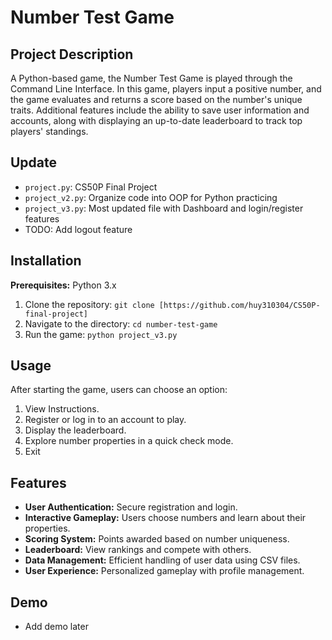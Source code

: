 # Number Test Game

## Project Description
A Python-based game, the Number Test Game is played through the Command Line Interface. In this game, players input a positive number, and the game evaluates and returns a score based on the number's unique traits. Additional features include the ability to save user information and accounts, along with displaying an up-to-date leaderboard to track top players' standings.

## Update
- `project.py`: CS50P Final Project
- `project_v2.py`: Organize code into OOP for Python practicing
- `project_v3.py`: Most updated file with Dashboard and login/register features
- TODO: Add logout feature

## Installation
**Prerequisites:** Python 3.x
1. Clone the repository: `git clone [https://github.com/huy310304/CS50P-final-project]`
2. Navigate to the directory: `cd number-test-game`
3. Run the game: `python project_v3.py`

## Usage
After starting the game, users can choose an option:
1. View Instructions.
2. Register or log in to an account to play.
3. Display the leaderboard.
4. Explore number properties in a quick check mode.
5. Exit

## Features
- **User Authentication:** Secure registration and login.
- **Interactive Gameplay:** Users choose numbers and learn about their properties.
- **Scoring System:** Points awarded based on number uniqueness.
- **Leaderboard:** View rankings and compete with others.
- **Data Management:** Efficient handling of user data using CSV files.
- **User Experience:** Personalized gameplay with profile management. 

## Demo
- Add demo later

